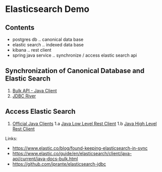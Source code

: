 # Elasticsearch Demo

## Contents
* postgres db ..  canonical data base
* elastic search .. indexed data base
* kibana .. rest client 
* spring java service .. synchronize / access elastic search api

## Synchronization of Canonical Database and Elastic Search
1. [Bulk API - Java Client](https://www.elastic.co/guide/en/elasticsearch/client/java-api/current/java-docs-bulk.html)
2. [JDBC River](https://github.com/jprante/elasticsearch-jdbc)

## Access Elastic Search
1. [Official Java Clients](https://www.elastic.co/guide/en/elasticsearch/client/java-rest/current/index.html)
1.a [Java Low Level Rest Client](https://www.elastic.co/guide/en/elasticsearch/client/java-rest/current/java-rest-low.html)
1.b [Java High Level Rest Client](https://www.elastic.co/guide/en/elasticsearch/client/java-rest/current/java-rest-high.html)

Links:
* https://www.elastic.co/blog/found-keeping-elasticsearch-in-sync
* https://www.elastic.co/guide/en/elasticsearch/client/java-api/current/java-docs-bulk.html
* https://github.com/jprante/elasticsearch-jdbc
